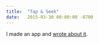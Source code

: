 ```yaml
---
title:  "Tap & Seek"
date:   2015-03-30 00:00:00 -0700
---
```


I made an app and [wrote about it](http://apexskier.github.io/SeeThere/).
